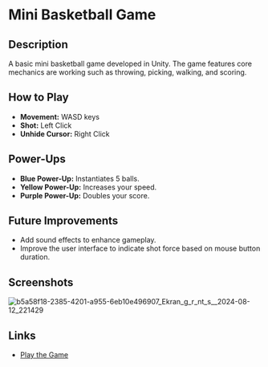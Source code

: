# Mini Basketball Game

## Description
A basic mini basketball game developed in Unity. The game features core mechanics are working such as throwing, picking, walking, and scoring. 

## How to Play
- **Movement:** WASD keys
- **Shot:** Left Click
- **Unhide Cursor:** Right Click

## Power-Ups
- **Blue Power-Up:** Instantiates 5 balls.
- **Yellow Power-Up:** Increases your speed.
- **Purple Power-Up:** Doubles your score.

## Future Improvements
- Add sound effects to enhance gameplay.
- Improve the user interface to indicate shot force based on mouse button duration.

## Screenshots
![b5a58f18-2385-4201-a955-6eb10e496907_Ekran_g_r_nt_s__2024-08-12_221429](https://github.com/user-attachments/assets/f81f7395-06ab-4ffe-bbe6-0a35e577fdff)

## Links
- [Play the Game](https://play.unity.com/en/games/1fc476c0-ee87-4e5e-8430-8d4b94195d4f/mini-basketball-game)
